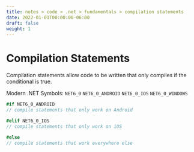 ```yaml
---
title: notes > code > .net > fundamentals > compilation statements
date: 2022-01-01T00:00:00-06:00
draft: false
weight: 1
---
```


# Compilation Statements
Compilation statements allow code to be written that only compiles if the conditional is true.

Modern .NET Symbols:
`NET6_0`
`NET6_0_ANDROID`
`NET6_0_IOS`
`NET6_0_WINDOWS`

```cs
#if NET6_0_ANDROID
// compile statements that only work on Android

#elif NET6_0_IOS
// compile statements that only work on iOS

#else
// compile statements that work everywhere else
```
